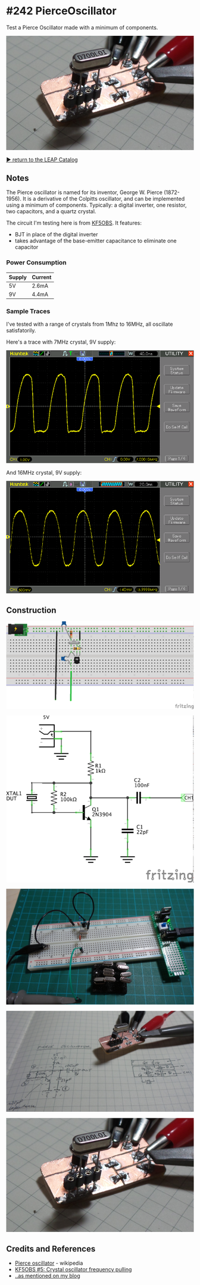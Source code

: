 # #242 PierceOscillator

Test a Pierce Oscillator made with a minimum of components.

![The Build](./assets/PierceOscillator_build.jpg?raw=true)


[:arrow_forward: return to the LEAP Catalog](http://leap.tardate.com)

## Notes

The Pierce oscillator is named for its inventor, George W. Pierce (1872-1956). It is a derivative of the Colpitts oscillator,
and can be implemented using a minimum of components. Typically: a digital inverter, one resistor, two capacitors, and a quartz crystal.

The circuit I'm testing here is from [KF5OBS](https://www.youtube.com/watch?v=_OsvXQe_l2E). It features:
* BJT in place of the digital inverter
* takes advantage of the base-emitter capacitance to eliminate one capacitor


### Power Consumption

| Supply | Current |
|--------|---------|
| 5V     | 2.6mA   |
| 9V     | 4.4mA   |


### Sample Traces

I've tested with a range of crystals from 1Mhz to 16MHz, all oscillate satisfatorily.

Here's a trace with 7MHz crystal, 9V supply:

![7MHz_9V](./assets/7MHz_9V.gif?raw=true)

And 16MHz crystal, 9V supply:

![16MHz_9V](./assets/16MHz_9V.gif?raw=true)

## Construction

![Breadboard](./assets/PierceOscillator_bb.jpg?raw=true)

![The Schematic](./assets/PierceOscillator_schematic.jpg?raw=true)

![PierceOscillator_breadboard_build.jpg](./assets/PierceOscillator_breadboard_build.jpg?raw=true)

![PierceOscillator_layout](./assets/PierceOscillator_layout.jpg?raw=true)

![PierceOscillator_build](./assets/PierceOscillator_build.jpg?raw=true)

## Credits and References
* [Pierce oscillator](https://en.wikipedia.org/wiki/Pierce_oscillator) - wikipedia
* [KF5OBS #5: Crystal oscillator frequency pulling](https://www.youtube.com/watch?v=_OsvXQe_l2E)
* [..as mentioned on my blog](http://blog.tardate.com/2017/01/leap242-minimal-pierce-oscillator.html)
